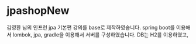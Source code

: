# jpashopNew

김영환 님의 인프런 jpa 기본편 강의를 base로 제작하였습니다.
spring boot를 이용해서 lombok, jpa, gradle을 이용해서 서버를 구성하였습니다.
DB는 H2를 이용하였고, 
